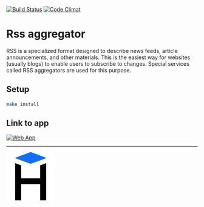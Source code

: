 [![Build Status](https://github.com/NikoKrauche/frontend-project-11/workflows/hexlet-check/badge.svg)](https://github.com/NikoKrauche/frontend-project-11/actions)
[![Code Climat](https://api.codeclimate.com/v1/badges/6e96a44c02478d16771a/maintainability)](https://codeclimate.com/github/NikoKrauche/frontend-project-11/maintainability)

# Rss aggregator
RSS is a specialized format designed to describe news feeds, article announcements, and other materials. This is the easiest way for websites (usually blogs) to enable users to subscribe to changes. Special services called RSS aggregators are used for this purpose.
## Setup

```sh
make install
```

## Link to app

[![Web App](blob:https://vercel.com/77c4ae8a-131f-4d6b-bfa3-83eb9f8a409b)](https://frontend-project-11-pied-iota.vercel.app/)

***
 [![Hexlet Ltd. logo](https://raw.githubusercontent.com/Hexlet/assets/master/images/hexlet_logo128.png)](https://ru.hexlet.io/u/nikokrauch)
